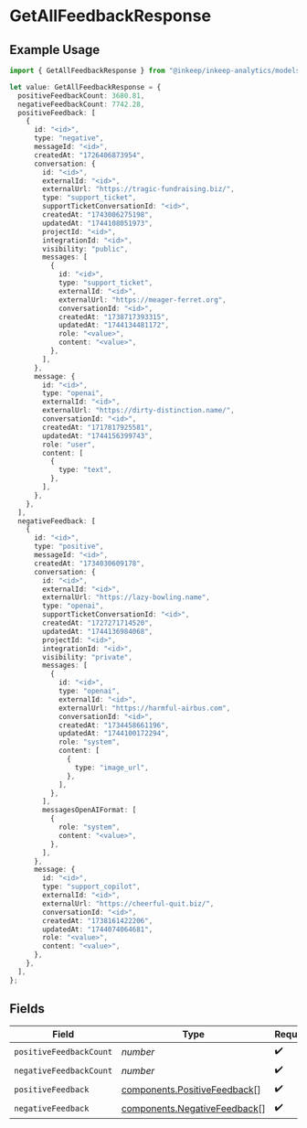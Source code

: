# GetAllFeedbackResponse

## Example Usage

```typescript
import { GetAllFeedbackResponse } from "@inkeep/inkeep-analytics/models/components";

let value: GetAllFeedbackResponse = {
  positiveFeedbackCount: 3680.81,
  negativeFeedbackCount: 7742.28,
  positiveFeedback: [
    {
      id: "<id>",
      type: "negative",
      messageId: "<id>",
      createdAt: "1726406873954",
      conversation: {
        id: "<id>",
        externalId: "<id>",
        externalUrl: "https://tragic-fundraising.biz/",
        type: "support_ticket",
        supportTicketConversationId: "<id>",
        createdAt: "1743006275198",
        updatedAt: "1744108051973",
        projectId: "<id>",
        integrationId: "<id>",
        visibility: "public",
        messages: [
          {
            id: "<id>",
            type: "support_ticket",
            externalId: "<id>",
            externalUrl: "https://meager-ferret.org",
            conversationId: "<id>",
            createdAt: "1738717393315",
            updatedAt: "1744134481172",
            role: "<value>",
            content: "<value>",
          },
        ],
      },
      message: {
        id: "<id>",
        type: "openai",
        externalId: "<id>",
        externalUrl: "https://dirty-distinction.name/",
        conversationId: "<id>",
        createdAt: "1717817925581",
        updatedAt: "1744156399743",
        role: "user",
        content: [
          {
            type: "text",
          },
        ],
      },
    },
  ],
  negativeFeedback: [
    {
      id: "<id>",
      type: "positive",
      messageId: "<id>",
      createdAt: "1734030609178",
      conversation: {
        id: "<id>",
        externalId: "<id>",
        externalUrl: "https://lazy-bowling.name",
        type: "openai",
        supportTicketConversationId: "<id>",
        createdAt: "1727271714520",
        updatedAt: "1744136984068",
        projectId: "<id>",
        integrationId: "<id>",
        visibility: "private",
        messages: [
          {
            id: "<id>",
            type: "openai",
            externalId: "<id>",
            externalUrl: "https://harmful-airbus.com",
            conversationId: "<id>",
            createdAt: "1734458661196",
            updatedAt: "1744100172294",
            role: "system",
            content: [
              {
                type: "image_url",
              },
            ],
          },
        ],
        messagesOpenAIFormat: [
          {
            role: "system",
            content: "<value>",
          },
        ],
      },
      message: {
        id: "<id>",
        type: "support_copilot",
        externalId: "<id>",
        externalUrl: "https://cheerful-quit.biz/",
        conversationId: "<id>",
        createdAt: "1738161422206",
        updatedAt: "1744074064681",
        role: "<value>",
        content: "<value>",
      },
    },
  ],
};
```

## Fields

| Field                                                                        | Type                                                                         | Required                                                                     | Description                                                                  |
| ---------------------------------------------------------------------------- | ---------------------------------------------------------------------------- | ---------------------------------------------------------------------------- | ---------------------------------------------------------------------------- |
| `positiveFeedbackCount`                                                      | *number*                                                                     | :heavy_check_mark:                                                           | N/A                                                                          |
| `negativeFeedbackCount`                                                      | *number*                                                                     | :heavy_check_mark:                                                           | N/A                                                                          |
| `positiveFeedback`                                                           | [components.PositiveFeedback](../../models/components/positivefeedback.md)[] | :heavy_check_mark:                                                           | N/A                                                                          |
| `negativeFeedback`                                                           | [components.NegativeFeedback](../../models/components/negativefeedback.md)[] | :heavy_check_mark:                                                           | N/A                                                                          |